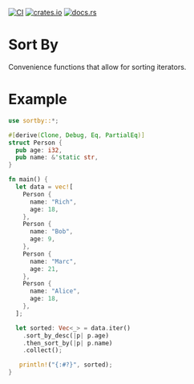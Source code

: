 [![CI](https://github.com/sklose/sortby-rs/actions/workflows/ci.yml/badge.svg)](https://github.com/sklose/sortby-rs/actions/workflows/ci.yml)
[![crates.io](https://img.shields.io/crates/v/sortby.svg)](https://crates.io/crates/sortby)
[![docs.rs](https://img.shields.io/docsrs/sortby)](https://docs.rs/sortby)

# Sort By

Convenience functions that allow for sorting iterators.

# Example

```rust
use sortby::*;

#[derive(Clone, Debug, Eq, PartialEq)]
struct Person {
  pub age: i32,
  pub name: &'static str,
}

fn main() {
  let data = vec![
    Person {
      name: "Rich",
      age: 18,
    },
    Person {
      name: "Bob",
      age: 9,
    },
    Person {
      name: "Marc",
      age: 21,
    },
    Person {
      name: "Alice",
      age: 18,
    },
  ];

  let sorted: Vec<_> = data.iter()
    .sort_by_desc(|p| p.age)
    .then_sort_by(|p| p.name)
    .collect();

   println!("{:#?}", sorted);
}
```
